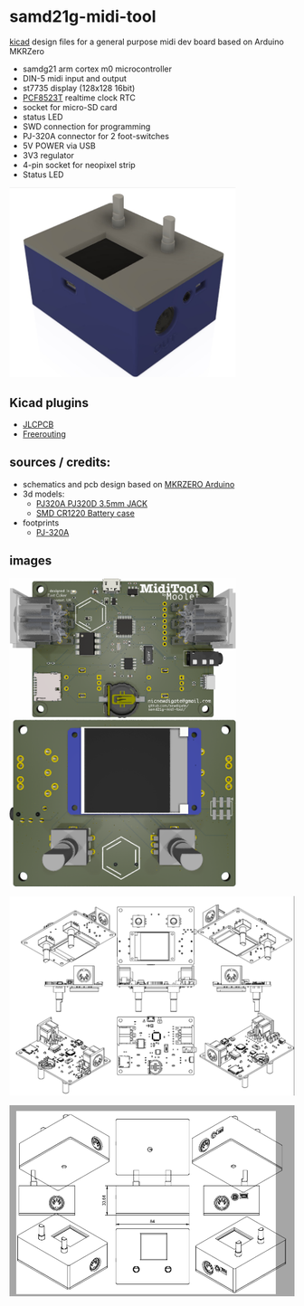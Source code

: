 # samd21g-midi-tool
[kicad](https://www.kicad.org/) design files for a general purpose midi dev board based on Arduino MKRZero 

* samdg21 arm cortex m0 microcontroller
* DIN-5 midi input and output
* st7735 display (128x128 16bit)
* [PCF8523T](https://www.nxp.com/part/PCF8523T) realtime clock RTC
* socket for micro-SD card
* status LED
* SWD connection for programming
* PJ-320A connector for 2 foot-switches
* 5V POWER via USB
* 3V3 regulator
* 4-pin socket for neopixel strip
* Status LED

<img src="docs/top-left.JPG" alt="drawing" width="400"/>

## Kicad plugins
 * [JLCPCB](https://github.com/Bouni/kicad-jlcpcb-tools)
 * [Freerouting](https://github.com/freerouting/freerouting)

## sources / credits:
  * schematics and pcb design based on [MKRZERO Arduino](https://docs.arduino.cc/hardware/mkr-zero/)   
  * 3d models:
    * [PJ320A PJ320D 3.5mm JACK](https://grabcad.com/library/pj320a-pj320d-3-5mm-jack-1)
    * [SMD CR1220 Battery case](https://grabcad.com/library/smd-cr1220-battery-case-1)
  * footprints
    * [PJ-320A](https://github.com/nathanhborger/PJ-320A_KiCad_Library)

## images
<img src="docs/top.png" alt="drawing" width="400"/>
<img src="docs/bottom.png" alt="drawing" width="400"/>

![tech-assembly](docs/tech-assembly.png)

![tech-assembly-with-enclosure](docs/tech-assembly-with-enclosure.png)
